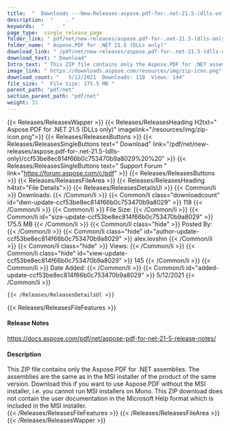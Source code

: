 ```yaml
---
title:  "  Downloads ---New-Releases-aspose.pdf-for-.net-21.5-(dlls-only) . " 
description:  "    . " 
keywords:  "    . " 
page_type:  single_release_page
folder_link: " pdf/net/new-releases/aspose.pdf-for-.net-21.5-(dlls-only)/"
folder_name: " Aspose.PDF for .NET 21.5 (DLLs only)"
download_link: " /pdf/net/new-releases/aspose.pdf-for-.net-21.5-(dlls-only)/ccf53be8ec814f66b0c753470b9a8029"
download_text: " Download"
Intro_text: " This ZIP file contains only the Aspose.PDF for .NET assemblies. The assemblies a..."
image_link: " https://downloads.aspose.com/resources/img/zip-icon.png"
download_count: "   5/12/2021  Downloads: 118  Views: 144"
file_size: "  File Size: 175.5 MB "
parent_path: "pdf/net"
section_parent_path: "pdf/net"
weight: 31 
---
```


{{< Releases/ReleasesWapper >}}
  {{< Releases/ReleasesHeading H2txt=" Aspose.PDF for .NET 21.5 (DLLs only)" imagelink="/resources/img/zip-icon.png">}}
  {{< Releases/ReleasesButtons >}}
    {{< Releases/ReleasesSingleButtons text=" Download" link="/pdf/net/new-releases/aspose.pdf-for-.net-21.5-(dlls-only)/ccf53be8ec814f66b0c753470b9a8029%20%20" >}}
    {{< Releases/ReleasesSingleButtons text=" Support Forum " link="https://forum.aspose.com/c/pdf" >}}
  {{< Releases/ReleasesButtons >}}
  {{< Releases/ReleasesFileArea >}}
    {{< Releases/ReleasesHeading h4txt="File Details">}}
    {{< Releases/ReleasesDetailsUl >}}
            {{< Common/li  >}} Downloads: {{< /Common/li >}} 
      {{< Common/li class="downloadcount" id="dwn-update-ccf53be8ec814f66b0c753470b9a8029" >}} 118 {{< /Common/li >}} 
      {{< Common/li  >}} File Size: {{< /Common/li >}} 
      {{< Common/li id="size-update-ccf53be8ec814f66b0c753470b9a8029" >}} 175.5 MB {{< /Common/li >}} 
      {{< Common/li  class="hide" >}} Posted By: {{< /Common/li >}} 
      {{< Common/li class="hide" id="author-update-ccf53be8ec814f66b0c753470b9a8029" >}} alex.levshin {{< /Common/li >}} 
      {{< Common/li class="hide"  >}} Views: {{< /Common/li >}} 
      {{< Common/li class="hide" id="view-update-ccf53be8ec814f66b0c753470b9a8029" >}} 145 {{< /Common/li >}} 
      {{< Common/li  >}} Date Added: {{< /Common/li >}} 
      {{< Common/li id="added-update-ccf53be8ec814f66b0c753470b9a8029" >}} 5/12/2021 {{< /Common/li >}} 

    {{< /Releases/ReleasesDetailsUl >}}

  {{< Releases/ReleasesFileFeatures >}}
      <h4>Release Notes</h4><div><a href="https://docs.aspose.com/pdf/net/aspose-pdf-for-net-21-5-release-notes/">https://docs.aspose.com/pdf/net/aspose-pdf-for-net-21-5-release-notes/</a></div><h4>Description</h4><div class="HTMLDescription">This ZIP file contains only the Aspose.PDF for .NET assemblies. The assemblies are the same as in the MSI installer of the product of the same version. Download this if you want to use Aspose.PDF without the MSI installer, i.e. you cannot run MSI installers on Mono. This ZIP download does not contain the user documentation in the Microsoft Help format which is included in the MSI installer.</div>
  {{< /Releases/ReleasesFileFeatures >}}
 {{< /Releases/ReleasesFileArea >}}
{{< /Releases/ReleasesWapper >}}


